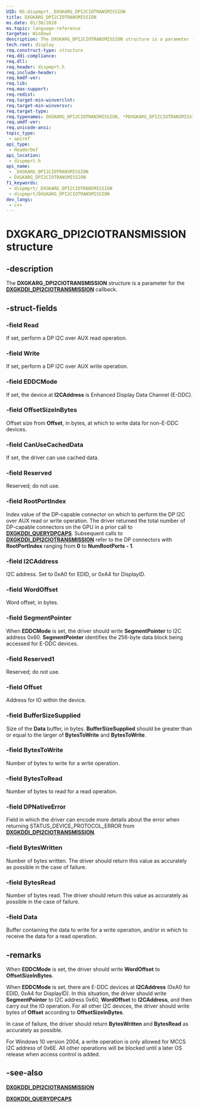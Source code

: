 ```yaml
---
UID: NS:dispmprt._DXGKARG_DPI2CIOTRANSMISSION
title: DXGKARG_DPI2CIOTRANSMISSION
ms.date: 01/30/2020
ms.topic: language-reference
targetos: Windows
description: The DXGKARG_DPI2CIOTRANSMISSION structure is a parameter for the DXGKDDI_DPI2CIOTRANSMISSION callback.
tech.root: display
req.construct-type: structure
req.ddi-compliance: 
req.dll: 
req.header: dispmprt.h
req.include-header: 
req.kmdf-ver: 
req.lib: 
req.max-support: 
req.redist: 
req.target-min-winverclnt: 
req.target-min-winversvr: 
req.target-type: 
req.typenames: DXGKARG_DPI2CIOTRANSMISSION, *PDXGKARG_DPI2CIOTRANSMISSION
req.umdf-ver: 
req.unicode-ansi: 
topic_type:
 - apiref
api_type:
 - HeaderDef
api_location:
 - dispmprt.h
api_name:
 - _DXGKARG_DPI2CIOTRANSMISSION
 - DXGKARG_DPI2CIOTRANSMISSION
f1_keywords:
 - dispmprt/_DXGKARG_DPI2CIOTRANSMISSION
 - dispmprt/DXGKARG_DPI2CIOTRANSMISSION
dev_langs:
 - c++
---
```


# DXGKARG_DPI2CIOTRANSMISSION structure

## -description

The **DXGKARG_DPI2CIOTRANSMISSION** structure is a parameter for the [**DXGKDDI_DPI2CIOTRANSMISSION**](nc-dispmprt-dxgkddi_dpi2ciotransmission.md) callback.

## -struct-fields

### -field Read

If set, perform a DP I2C over AUX read operation.

### -field Write

If set, perform a DP I2C over AUX write operation.

### -field EDDCMode

If set, the device at **I2CAddress** is Enhanced Display Data Channel (E-DDC).

### -field OffsetSizeInBytes

Offset size from **Offset**, in bytes, at which to write data for non-E-DDC devices.

### -field CanUseCachedData

If set, the driver can use cached data.

### -field Reserved

Reserved; do not use.

### -field RootPortIndex

Index value of the DP-capable connector on which to perform the DP I2C over AUX read or write operation. The driver returned the total number of DP-capable connectors on the GPU in a prior call to [**DXGKDDI_QUERYDPCAPS**](nc-dispmprt-dxgkddi_querydpcaps.md). Subsequent calls to [**DXGKDDI_DPI2CIOTRANSMISSION**](nc-dispmprt-dxgkddi_dpi2ciotransmission.md) refer to the DP connectors with **RootPortIndex** ranging from **0** to **NumRootPorts - 1**.

### -field I2CAddress

I2C address. Set to 0xA0 for EDID, or 0xA4 for DisplayID.

### -field WordOffset

Word offset, in bytes.

### -field SegmentPointer

When **EDDCMode** is set, the driver should write **SegmentPointer** to I2C address 0x60. **SegmentPointer** identifies the 256-byte data block being accessed for E-DDC devices.

### -field Reserved1

Reserved; do not use.

### -field Offset

Address for IO within the device.

### -field BufferSizeSupplied

Size of the **Data** buffer, in bytes. **BufferSizeSupplied** should be greater than or equal to the larger of **BytesToWrite** and **BytesToWrite**.

### -field BytesToWrite

Number of bytes to write for a write operation.

### -field BytesToRead

Number of bytes to read for a read operation.

### -field DPNativeError

Field in which the driver can encode more details about the error when returning STATUS_DEVICE_PROTOCOL_ERROR from [**DXGKDDI_DPI2CIOTRANSMISSION**](nc-dispmprt-dxgkddi_dpi2ciotransmission.md).  

### -field BytesWritten

Number of bytes written. The driver should return this value as accurately as possible in the case of failure.

### -field BytesRead

Number of bytes read. The driver should return this value as accurately as possible in the case of failure.

### -field Data

Buffer containing the data to write for a write operation, and/or in which to receive the data for a read operation.

## -remarks

When **EDDCMode** is set, the driver should write **WordOffset** to **OffsetSizeInBytes**.

When **EDDCMode** is set, there are E-DDC devices at **I2CAddress** (0xA0 for EDID, 0xA4 for DisplayID). In this situation, the driver should write **SegmentPointer** to I2C address 0x60, **WordOffset** to **I2CAddress**,  and then carry out the IO operation. For all other I2C devices, the driver should write bytes of **Offset** according to **OffsetSizeInBytes**.

In case of failure, the driver should return **BytesWritten** and **BytesRead** as accurately as possible.

For Windows 10 version 2004, a write operation is only allowed for MCCS I2C address of 0x6E. All other operations will be blocked until a later OS release when access control is added.

## -see-also

[**DXGKDDI_DPI2CIOTRANSMISSION**](nc-dispmprt-dxgkddi_dpi2ciotransmission.md)

[**DXGKDDI_QUERYDPCAPS**](nc-dispmprt-dxgkddi_querydpcaps.md)
